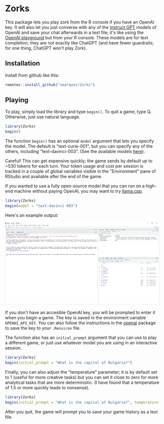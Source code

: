 
# Zorks

<!-- badges: start -->
<!-- badges: end -->

This package lets you play zork from the R console if you have an OpenAI key. It will also let you just converse with any of the [Instruct GPT](https://platform.openai.com/docs/models/gpt-3) models of OpenAI and save your chat afterwards in a text file; it's like using the [OpenAI playground](https://platform.openai.com/playground) but from your R console. These models are for text completion; they are not exactly like ChatGPT (and have fewer guardrails; for one thing, ChatGPT won't play Zork). 

## Installation

Install from github like this:

``` r
remotes::install_github("xmarquez/Zorks")
```

## Playing

To play, simply load the library and type `begin()`. To quit a game, type Q. Otherwise, just use natural language.

``` r
library(Zorks)
begin()
```

The function `begin()` has an optional `model` argument that lets you specify the model. The default is "text-curie-001", but you can specify any of the others, including "text-davinci-003". (See the available models [here](https://platform.openai.com/docs/models/gpt-3)). 

Careful! This can get expensive quickly; the game sends by default up to ~530 tokens for each turn. Your token usage and cost per session is tracked in a couple of global variables visible in the "Environment" pane of RStudio and available after the end of the game. 

If you wanted to use a fully open-source model that you can run on a high-end machine without paying OpenAI, you may want to try [llama.cpp](https://github.com/ggerganov/llama.cpp).

``` r
library(Zorks)
begin(model = "text-davinci-003")
```
Here's an example output:

![game capture](./readme_figs/example_game.PNG)
 
If you don't have an accesible OpenAI key, you will be prompted to enter it when you begin a game. The key is saved in the environment variable `OPENAI_API_KEY`. You can also follow the instructions in the [openai](https://irudnyts.github.io/openai/) package to save the key to your `.Renviron` file.

The function also has an `initial_prompt` argument that you can use to play a different game, or just use whatever model you are using in an interactive session.

``` r
library(Zorks)
begin(initial_prompt = "What is the capital of Bulgaria?")
```

Finally, you can also adjust the "temperature" parameter; it is by default set to 1 (useful for more creative tasks) but you can set it close to zero for more analytical tasks that are more deterministic. (I have found that a temperature of 1.5 or more quickly leads to nonsense).

``` r
library(Zorks)
begin(initial_prompt = "What is the capital of Bulgaria?", temperature = 0.2)
```

After you quit, the game will prompt you to save your game history as a text file. 
